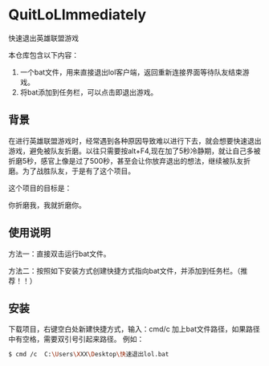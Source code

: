 # QuitLoLImmediately


快速退出英雄联盟游戏


本仓库包含以下内容：

1. 一个bat文件，用来直接退出lol客户端，返回重新连接界面等待队友结束游戏。
2. 将bat添加到任务栏，可以点击即退出游戏。


## 背景

在进行英雄联盟游戏时，经常遇到各种原因导致难以进行下去，就会想要快速退出游戏，避免被队友折磨。以往只需要按alt+F4,现在加了5秒冷静期，就让自己多被折磨5秒，感官上像是过了500秒，甚至会让你放弃退出的想法，继续被队友折磨。为了战胜队友，于是有了这个项目。

这个项目的目标是：

你折磨我，我就折磨你。

## 使用说明

方法一：直接双击运行bat文件。

方法二：按照如下安装方式创建快捷方式指向bat文件，并添加到任务栏。（推荐！！）
## 安装

下载项目，右键空白处新建快捷方式，输入：cmd/c 加上bat文件路径，如果路径中有空格，需要双引号引起来路径。
例如：
```sh
$ cmd /c  C:\Users\XXX\Desktop\快速退出lol.bat
```

